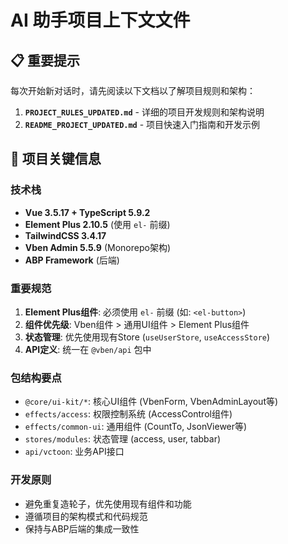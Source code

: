 # AI 助手项目上下文文件

## 📋 重要提示
每次开始新对话时，请先阅读以下文档以了解项目规则和架构：

1. **`PROJECT_RULES_UPDATED.md`** - 详细的项目开发规则和架构说明
2. **`README_PROJECT_UPDATED.md`** - 项目快速入门指南和开发示例

## 🎯 项目关键信息

### 技术栈
- **Vue 3.5.17 + TypeScript 5.9.2**
- **Element Plus 2.10.5** (使用 `el-` 前缀)
- **TailwindCSS 3.4.17**
- **Vben Admin 5.5.9** (Monorepo架构)
- **ABP Framework** (后端)

### 重要规范
1. **Element Plus组件**: 必须使用 `el-` 前缀 (如: `<el-button>`)
2. **组件优先级**: Vben组件 > 通用UI组件 > Element Plus组件
3. **状态管理**: 优先使用现有Store (`useUserStore`, `useAccessStore`)
4. **API定义**: 统一在 `@vben/api` 包中

### 包结构要点
- `@core/ui-kit/*`: 核心UI组件 (VbenForm, VbenAdminLayout等)
- `effects/access`: 权限控制系统 (AccessControl组件)
- `effects/common-ui`: 通用组件 (CountTo, JsonViewer等)
- `stores/modules`: 状态管理 (access, user, tabbar)
- `api/vctoon`: 业务API接口

### 开发原则
- 避免重复造轮子，优先使用现有组件和功能
- 遵循项目的架构模式和代码规范
- 保持与ABP后端的集成一致性
